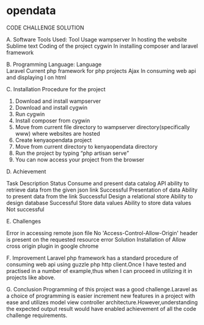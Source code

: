 # opendata
CODE CHALLENGE SOLUTION


A.	Software Tools Used:
Tool	Usage
wampserver	In hosting the website
Sublime text	Coding of the project
cygwin	In installing composer and laravel framework




B.	Programming Language:
Language	
Laravel	Current php framework for php projects
Ajax	In consuming web api and displaying I on html

C.	Installation Procedure for the project

1)	Download and install wampserver
2)	Download and install cygwin
3)	Run cygwin
4)	Install composer from cygwin
5)	Move from current file directory to wampserver directory(specifically www) where websites are hosted
6)	Create kenyaopendata project
7)	Move from current directory to kenyaopendata directory
8)	Run the project by typing “php artisan serve”
9)	You can now access your project from the browser

D.	Achievement

Task	Description	Status
Consume and present data catalog API	 ability to retrieve data from the given json link	Successful
Presentation of data	Ability to present data from the  link 	Successful
Design a relational store	Ability to design database	Successful
Store data values	Ability to store data values	Not successful


E.	Challenges

Error in accessing remote json file
No 'Access-Control-Allow-Origin' header is present on the requested resource error
Solution
Installation of Allow cross origin plugin in google chrome

F.	Improvement
Laravel php framework has a standard procedure of consuming web api using guzzle php http client.Once I have tested and practised in a number of example,thus when I can proceed in utilizing it in projects like above.

G.	Conclusion
Programming of this project was a good challenge.Laravel as a choice of programming is easier increment new features in a project with ease and utilizes model view controller architecture.However,understanding the expected output result would  have enabled achievement of all the code challenge requirements.



